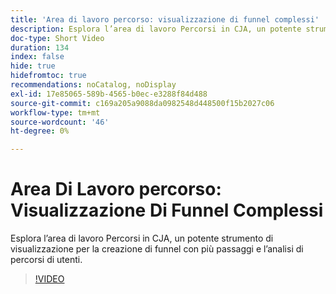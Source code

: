 ```yaml
---
title: 'Area di lavoro percorso: visualizzazione di funnel complessi'
description: Esplora l’area di lavoro Percorsi in CJA, un potente strumento di visualizzazione per la creazione di funnel con più passaggi e l’analisi di percorsi di utenti.
doc-type: Short Video
duration: 134
index: false
hide: true
hidefromtoc: true
recommendations: noCatalog, noDisplay
exl-id: 17e85065-589b-4565-b0ec-e3288f84d488
source-git-commit: c169a205a9088da0982548d448500f15b2027c06
workflow-type: tm+mt
source-wordcount: '46'
ht-degree: 0%

---
```


# Area Di Lavoro percorso: Visualizzazione Di Funnel Complessi

Esplora l’area di lavoro Percorsi in CJA, un potente strumento di visualizzazione per la creazione di funnel con più passaggi e l’analisi di percorsi di utenti.

<!-- 72_S103_3442450_134_journey-canvas-visualizing-complex-funnels -->
>[!VIDEO](https://video.tv.adobe.com/v/3460162/?learn=on&enablevpops=true&captions=ita)
